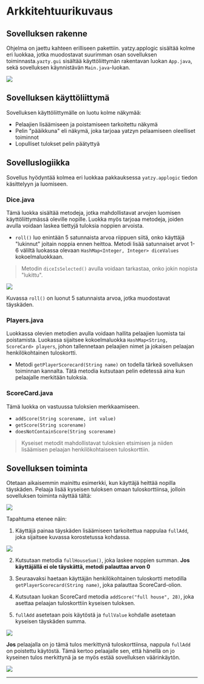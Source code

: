 # Arkkitehtuurikuvaus
## Sovelluksen rakenne

Ohjelma on jaettu kahteen erilliseen pakettiin. yatzy.applogic sisältää kolme eri luokkaa, jotka muodostavat suurimman osan sovelluksen toiminnasta.`yazty.gui` sisältää käyttöliittymän rakentavan luokan `App.java`, sekä sovelluksen käynnistävän `Main.java`-luokan.


<img src="https://github.com/matiasonnelainen/ot-harjoitustyo/blob/master/dokumentaatio/kuvat/pakkausrakenne.png">

## Sovelluksen käyttöliittymä

Sovelluksen käyttöliittymälle on luotu kolme näkymää:

* Pelaajien lisäämiseen ja poistamiseen tarkoitettu näkymä
* Pelin "pääikkuna" eli näkymä, joka tarjoaa yatzyn pelaamiseen oleelliset toiminnot
* Lopulliset tulokset pelin päätyttyä

## Sovelluslogiikka

Sovellus hyödyntää kolmea eri luokkaa pakkauksessa `yatzy.applogic` tiedon käsittelyyn ja luomiseen. 

### Dice.java
Tämä luokka sisältää metodeja, jotka mahdollistavat arvojen luomisen käyttöliittymässä oleville nopille. Luokka myös tarjoaa metodeja, joiden avulla voidaan laskea tiettyjä tuloksia noppien arvoista.
* `roll()` luo enintään 5 satunnaista arvoa riippuen siitä, onko käyttäjä "lukinnut" joitain noppia ennen heittoa. Metodi lisää satunnaiset arvot 1-6 väliltä luokassa olevaan `HashMap<Integer, Integer> diceValues` kokoelmaluokkaan.
> Metodin `diceIsSelected()` avulla voidaan tarkastaa, onko jokin nopista "lukittu".


<img src="https://github.com/matiasonnelainen/ot-harjoitustyo/blob/master/dokumentaatio/kuvat/rollmethod.png">

Kuvassa `roll()` on luonut 5 satunnaista arvoa, jotka muodostavat täyskäden.

### Players.java
Luokkassa olevien metodien avulla voidaan hallita pelaajien luomista tai poistamista. Luokassa sijaitsee kokoelmaluokka `HashMap<String, ScoreCard> players`, johon tallennetaan pelaajien nimet ja jokaisen pelaajan henkilökohtainen tuloskortti.
* Metodi `getPlayerScorecard(String name)` on todella tärkeä sovelluksen toiminnan kannalta. Tätä metodia kutsutaan pelin edetessä aina kun pelaajalle merkitään tuloksia.

### ScoreCard.java 

Tämä luokka on vastuussa tuloksien merkkaamiseen.
* `addScore(String scorename, int value)`
* `getScore(String scorename)`
* `doesNotContainScore(String scorename)` 

> Kyseiset metodit mahdollistavat tuloksien etsimisen ja niiden lisäämisen pelaajan henkilökohtaiseen tuloskorttiin.

## Sovelluksen toiminta

Otetaan aikaisemmin mainittu esimerkki, kun käyttäjä heittää nopilla täyskäden.
Pelaaja lisää kyseisen tuloksen omaan tuloskorttiinsa, jolloin sovelluksen toiminta näyttää tältä:


<img src="https://github.com/matiasonnelainen/ot-harjoitustyo/blob/master/dokumentaatio/kuvat/addingfullhouse.png">

Tapahtuma etenee näin:

1. Käyttäjä painaa täyskäden lisäämiseen tarkoitettua nappulaa `fullAdd`, joka sijaitsee kuvassa korostetussa kohdassa.


<img src="https://github.com/matiasonnelainen/ot-harjoitustyo/blob/master/dokumentaatio/kuvat/esimerkki1.png">

2. Kutsutaan metodia `fullHouseSum()`, joka laskee noppien summan. **Jos käyttäjällä ei ole täyskättä, metodi palauttaa arvon 0**

3. Seuraavaksi haetaan käyttäjän henkilökohtainen tuloskortti metodilla `getPlayerScorecard(String name)`, joka palauttaa ScoreCard-olion.

4. Kutsutaan luokan ScoreCard metodia `addScore("full house", 28)`, joka asettaa pelaajan tuloskorttiin kyseisen tuloksen.

5. `fullAdd` asetetaan pois käytöstä ja `fullValue` kohdalle asetetaan kyseisen täyskäden summa.


<img src="https://github.com/matiasonnelainen/ot-harjoitustyo/blob/master/dokumentaatio/kuvat/esimerkki2.png">

**Jos** pelaajalla on jo tämä tulos merkittynä tuloskorttiinsa, nappula `fullAdd` on poistettu käytöstä. Tämä kertoo pelaajalle sen, että hänellä on jo kyseinen tulos merkittynä ja se myös estää sovelluksen väärinkäytön.


<img src="https://github.com/matiasonnelainen/ot-harjoitustyo/blob/master/dokumentaatio/kuvat/cantaddfullhouse.png">

---
